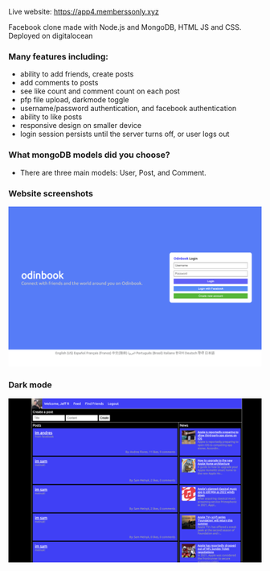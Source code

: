 Live website: https://app4.memberssonly.xyz

Facebook clone made with Node.js and MongoDB, HTML JS and CSS. Deployed on digitalocean

### Many features including:
- ability to add friends, create posts
- add comments to posts
- see like count and comment count on each post
- pfp file upload, darkmode toggle
- username/password authentication, and facebook authentication
- ability to like posts
- responsive design on smaller device
- login session persists until the server turns off, or user logs out


### What mongoDB models did you choose?
- There are three main models: User, Post, and Comment. 

### Website screenshots

![alt](./website-screenshots/indexv2.png)

### Dark mode

![alt](./website-screenshots/homepagev2.png)
